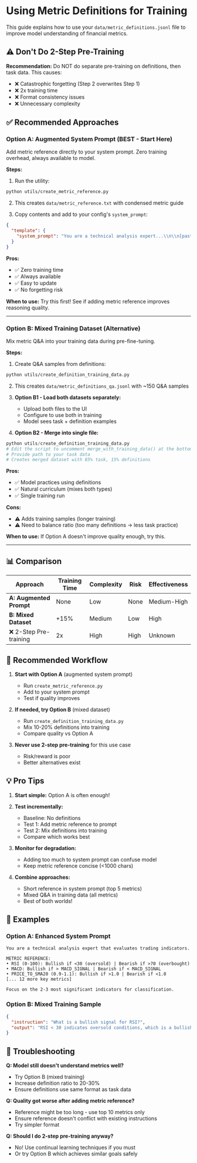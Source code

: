 # Using Metric Definitions for Training

This guide explains how to use your `data/metric_definitions.jsonl` file to improve model understanding of financial metrics.

## ⚠️ Don't Do 2-Step Pre-Training

**Recommendation:** Do NOT do separate pre-training on definitions, then task data. This causes:
- ❌ Catastrophic forgetting (Step 2 overwrites Step 1)
- ❌ 2x training time
- ❌ Format consistency issues
- ❌ Unnecessary complexity

## ✅ Recommended Approaches

### **Option A: Augmented System Prompt** (BEST - Start Here)

Add metric reference directly to your system prompt. Zero training overhead, always available to model.

**Steps:**

1. Run the utility:
```bash
python utils/create_metric_reference.py
```

2. This creates `data/metric_reference.txt` with condensed metric guide

3. Copy contents and add to your config's `system_prompt`:
```json
{
  "template": {
    "system_prompt": "You are a technical analysis expert...\\n\\n[paste metric reference here]"
  }
}
```

**Pros:**
- ✅ Zero training time
- ✅ Always available
- ✅ Easy to update
- ✅ No forgetting risk

**When to use:** Try this first! See if adding metric reference improves reasoning quality.

---

### **Option B: Mixed Training Dataset** (Alternative)

Mix metric Q&A into your training data during pre-fine-tuning.

**Steps:**

1. Create Q&A samples from definitions:
```bash
python utils/create_definition_training_data.py
```

2. This creates `data/metric_definitions_qa.jsonl` with ~150 Q&A samples

3. **Option B1 - Load both datasets separately:**
   - Upload both files to the UI
   - Configure to use both in training
   - Model sees task + definition examples

4. **Option B2 - Merge into single file:**
```python
python utils/create_definition_training_data.py
# Edit the script to uncomment merge_with_training_data() at the bottom
# Provide path to your task data
# Creates merged dataset with 85% task, 15% definitions
```

**Pros:**
- ✅ Model practices using definitions
- ✅ Natural curriculum (mixes both types)
- ✅ Single training run

**Cons:**
- ⚠️ Adds training samples (longer training)
- ⚠️ Need to balance ratio (too many definitions → less task practice)

**When to use:** If Option A doesn't improve quality enough, try this.

---

## 📊 Comparison

| Approach | Training Time | Complexity | Risk | Effectiveness |
|----------|--------------|------------|------|---------------|
| **A: Augmented Prompt** | None | Low | None | Medium-High |
| **B: Mixed Dataset** | +15% | Medium | Low | High |
| ❌ 2-Step Pre-training | 2x | High | High | Unknown |

## 🎯 Recommended Workflow

1. **Start with Option A** (augmented system prompt)
   - Run `create_metric_reference.py`
   - Add to your system prompt
   - Test if quality improves

2. **If needed, try Option B** (mixed dataset)
   - Run `create_definition_training_data.py`
   - Mix 10-20% definitions into training
   - Compare quality vs Option A

3. **Never use 2-step pre-training** for this use case
   - Risk/reward is poor
   - Better alternatives exist

## 💡 Pro Tips

1. **Start simple:** Option A is often enough!

2. **Test incrementally:**
   - Baseline: No definitions
   - Test 1: Add metric reference to prompt
   - Test 2: Mix definitions into training
   - Compare which works best

3. **Monitor for degradation:**
   - Adding too much to system prompt can confuse model
   - Keep metric reference concise (<1000 chars)

4. **Combine approaches:**
   - Short reference in system prompt (top 5 metrics)
   - Mixed Q&A in training data (all metrics)
   - Best of both worlds!

## 📝 Examples

### Option A: Enhanced System Prompt

```
You are a technical analysis expert that evaluates trading indicators.

METRIC REFERENCE:
• RSI (0-100): Bullish if <30 (oversold) | Bearish if >70 (overbought)
• MACD: Bullish if > MACD_SIGNAL | Bearish if < MACD_SIGNAL
• PRICE_TO_SMA20 (0.9-1.1): Bullish if >1.0 | Bearish if <1.0
[... 12 more key metrics]

Focus on the 2-3 most significant indicators for classification.
```

### Option B: Mixed Training Sample

```json
{
  "instruction": "What is a bullish signal for RSI?",
  "output": "RSI < 30 indicates oversold conditions, which is a bullish signal suggesting potential buying opportunity."
}
```

## 🔧 Troubleshooting

**Q: Model still doesn't understand metrics well?**
- Try Option B (mixed training)
- Increase definition ratio to 20-30%
- Ensure definitions use same format as task data

**Q: Quality got worse after adding metric reference?**
- Reference might be too long - use top 10 metrics only
- Ensure reference doesn't conflict with existing instructions
- Try simpler format

**Q: Should I do 2-step pre-training anyway?**
- No! Use continual learning techniques if you must
- Or try Option B which achieves similar goals safely
